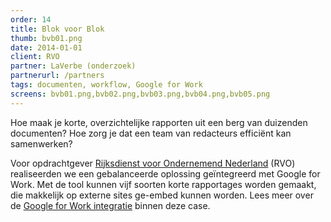 ```yaml
---
order: 14
title: Blok voor Blok
thumb: bvb01.png
date: 2014-01-01
client: RVO
partner: LaVerbe (onderzoek)
partnerurl: /partners
tags: documenten, workflow, Google for Work
screens: bvb01.png,bvb02.png,bvb03.png,bvb04.png,bvb05.png
---
```


Hoe maak je korte, overzichtelijke rapporten uit een berg van duizenden documenten? Hoe zorg je dat een team van redacteurs efficiënt kan samenwerken?

Voor opdrachtgever [Rijksdienst voor Ondernemend Nederland](http://www.rvo.nl) (RVO) realiseerden we een gebalanceerde oplossing geïntegreerd met Google for Work. Met de tool kunnen vijf soorten korte rapportages worden gemaakt, die makkelijk op externe sites ge-embed kunnen worden.
Lees meer over de [Google for Work integratie](/google-for-work/#custom-tagging-in-google-drive) binnen deze case.
